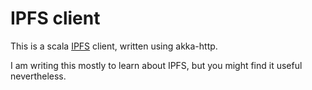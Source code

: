 # IPFS client

This is a scala [IPFS](ipfs.io) client, written using akka-http.

I am writing this mostly to learn about IPFS, but you might find it useful nevertheless.

